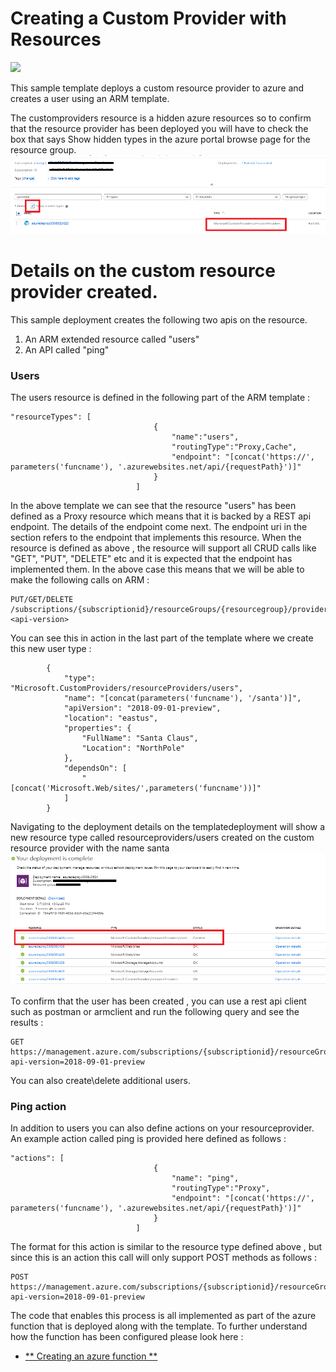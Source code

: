 # Creating a Custom Provider with Resources

<a href="https://portal.azure.com/#create/Microsoft.Template/uri/https%3A%2F%2Fraw.githubusercontent.com%2Fraosuhas%2Fmanagedapps-intro%2Fmaster%2FCustomRPWithFunction%2Fazuredeploy.json" target="_blank">
    <img src="http://azuredeploy.net/deploybutton.png"/> 
</a>

This sample template deploys a custom resource provider to azure and creates a user using an ARM template. 

The customproviders resource is a hidden azure resources so to confirm that the resource provider has been deployed you will have to check the box that says Show hidden types in the azure portal browse page for the resource group.
![](images/showhidden.png)


# Details on the custom resource provider created. 

This sample deployment creates the following two apis on the resource. 

1) An ARM extended resource called "users"
2) An API called "ping"

### Users 

The users resource is defined in the following part of the ARM template : 

```
"resourceTypes": [
                                {
                                    "name":"users",
                                    "routingType":"Proxy,Cache",
                                    "endpoint": "[concat('https://', parameters('funcname'), '.azurewebsites.net/api/{requestPath}')]"
                                }
                            ]
```
In the above template we can see that the resource "users" has been defined as a Proxy resource which means that it is backed by a REST api endpoint. The details of the endpoint come next. The endpoint uri in the section refers to the endpoint that implements this resource. When the resource is defined as above , the resource will support all CRUD calls like "GET", "PUT", "DELETE" etc and it is expected that the endpoint has implemented them. In the above case this means that we will be able to make the following calls on ARM  : 

```
PUT/GET/DELETE /subscriptions/{subscriptionid}/resourceGroups/{resourcegroup}/providers/Microsoft.CustomProviders/resourceProviders/{customrpname}/users/name?<api-version>
```

You can see this in action in the last part of the template where we create this new user type : 

```
        {
            "type": "Microsoft.CustomProviders/resourceProviders/users",
            "name": "[concat(parameters('funcname'), '/santa')]",
            "apiVersion": "2018-09-01-preview",
            "location": "eastus",
            "properties": {
                "FullName": "Santa Claus",
                "Location": "NorthPole"
            },
            "dependsOn": [
                "[concat('Microsoft.Web/sites/',parameters('funcname'))]"
            ]
        }
```
Navigating to the deployment details on the templatedeployment  will show a new resource type called resourceproviders/users created on the custom resource provider with the name santa
![](images/createduser.png)

To confirm that the user has been created , you can use a rest api client such as postman or armclient and run the following query and see the results : 

```
GET  
https://management.azure.com/subscriptions/{subscriptionid}/resourceGroups/{resourcegroup}/providers/Microsoft.CustomProviders/resourceProviders/{customrpname}/users/santa?api-version=2018-09-01-preview
```

You can also create\delete additional users. 

### Ping action

In addition to users you can also define actions on your resourceprovider. An example action called ping is provided here defined as follows : 
```
"actions": [
                                {
                                    "name": "ping",
                                    "routingType":"Proxy",
                                    "endpoint": "[concat('https://', parameters('funcname'), '.azurewebsites.net/api/{requestPath}')]"
                                }
                            ]
```

The format for this action is similar to the resource type defined above , but since this is an action this call will only support POST methods as follows : 

```
POST  
https://management.azure.com/subscriptions/{subscriptionid}/resourceGroups/{resourcegroup}/providers/Microsoft.CustomProviders/resourceProviders/{customrpname}/ping?api-version=2018-09-01-preview
```


The code that enables this process is all implemented as part of the azure function that is deployed along with the template. To further understand how the function has been configured please look here : 
+ [** Creating an azure function **](SampleFunctions/CSharpSimpleProvider/README.md)



